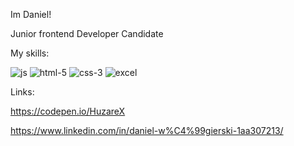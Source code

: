 Im Daniel!

Junior frontend Developer Candidate

My skills:

![js](https://github.com/HuzareX/HuzareX/assets/102318881/0bc17f92-ddfb-4097-b930-ce7e9b79f77d)
 ![html-5](https://github.com/HuzareX/HuzareX/assets/102318881/69ea5a70-1227-479d-8e67-b61e786d15b0) ![css-3](https://github.com/HuzareX/HuzareX/assets/102318881/e6a17c2d-48e8-4642-8c8b-8215061b25b6) ![excel](https://github.com/HuzareX/HuzareX/assets/102318881/396b8717-d712-47f2-9c5b-4e5eba29f67e)











Links:

https://codepen.io/HuzareX

https://www.linkedin.com/in/daniel-w%C4%99gierski-1aa307213/


